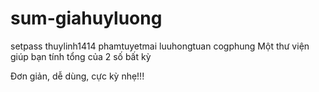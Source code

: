# sum-giahuyluong
setpass
thuylinh1414
phamtuyetmai
luuhongtuan
cogphung
Một thư viện giúp bạn tính tổng của 2 số bất kỳ

Đơn giản, dễ dùng, cực kỳ nhẹ!!!
